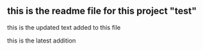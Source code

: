 ## this is the readme file for this project "test"

this is the updated text added to this file

this is the latest addition
